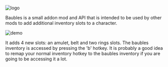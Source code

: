 ![logo](http://i.imgur.com/zByZdks.png)

Baubles is a small addon mod and API that is intended to be used by other mods to add additional inventory slots to a character.

![demo](http://i.imgur.com/lL1kdZh.png)

It adds 4 new slots: an amulet, belt and two rings slots. The baubles inventory is accessed by pressing the 'b' hotkey. It is probably a good idea to remap your normal inventory hotkey to the baubles inventory if you are going to be accessing it a lot.